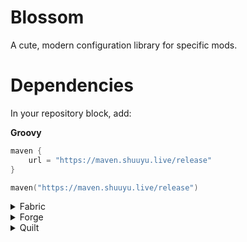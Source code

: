 # Blossom
A cute, modern configuration library for specific mods.

# Dependencies

In your repository block, add:

**Groovy**
```groovy
maven {
    url = "https://maven.shuuyu.live/release"
}
```

```kotlin
maven("https://maven.shuuyu.live/release")
```

<details><summary>Fabric</summary>

```groovy
modImplementation(include("live.shuuyu:blossom-$mcVersion-fabric:$buildNumber"))
```

```kotlin
modImplementation(include("live.shuuyu:blossom-$mcVersion-fabric:$buildNumber")!!)
```
</details>

<details><summary>Forge</summary>

```kotlin   
implementation("live.shuuyu:blossom-$mcVersion-fabric:$buildNumber")
```
</details>

<details><summary>Quilt</summary>

```groovy
modImplementation(include("live.shuuyu:blossom-$mcVersion-quilt:$buildNumber"))
```

```kotlin
modImplementation(include("live.shuuyu:blossom-$mcVersion-quilt:$buildNumber")!!)
```
</details>
